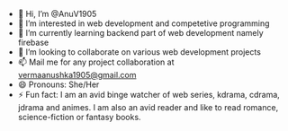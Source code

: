 - 👋 Hi, I’m @AnuV1905
- 👀 I’m interested in web development and competetive programming
- 🌱 I’m currently learning backend part of web development namely firebase
- 💞️ I’m looking to collaborate on various web development projects
- 📫 Mail me for any project collaboration at vermaanushka1905@gmail.com
- 😄 Pronouns: She/Her
- ⚡ Fun fact: I am an avid binge watcher of web series, kdrama, cdrama, jdrama and animes. I am also an avid reader and like to read romance, science-fiction or fantasy books.

<!---
AnuV1905/AnuV1905 is a ✨ special ✨ repository because its `README.md` (this file) appears on your GitHub profile.
You can click the Preview link to take a look at your changes.
--->
